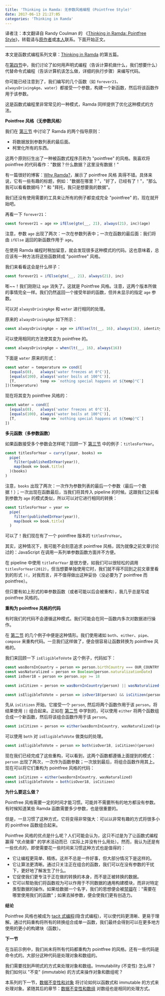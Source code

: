 ```yaml
---
title: 'Thinking in Ramda: 无参数风格编程 (Pointfree Style)'
date: 2017-06-13 21:27:05
categories: 'Thinking in Ramda'
---
```


译者注：本文翻译自 Randy Coulman 的 《[Thinking in Ramda: Pointfree Style](http://randycoulman.com/blog/2016/06/21/thinking-in-ramda-pointfree-style/)》，转载请与[原作者](https://github.com/randycoulman)或[本人](https://github.com/adispring)联系。下面开始正文。

---

本文是函数式编程系列文章：[Thinking in Ramda](https://adispring.coding.me/categories/Thinking-in-Ramda/) 的第五篇。

在[第四节](https://adispring.coding.me/2017/06/11/Thinking-in-Ramda-Declarative-Programming/)中，我们讨论了如何用声明式编程（告诉计算机做什么，我们想要什么）代替命令式编程（告诉计算机该怎么做，详细的执行步骤）来编写代码。

你可能已经注意到了，我们编写的几个函数（如 `forever21`、`alwaysDrivingAge`、`water`）都接受一个参数，构建一个新函数，然后将该函数作用于该参数。

这是函数式编程里非常常见的一种模式，Ramda 同样提供了优化这种模式的方法。

**Pointfree 风格（无参数风格）**

我们在 [第三节](https://adispring.coding.me/2017/06/11/Thinking-in-Ramda-Partial-Application/) 中讨论了 Ramda 的两个指导原则：

* 将数据放到参数列表的最后面。
* 柯里化所有的东西。

这两个原则衍生出了一种被函数式程序员称为 "pointfree" 的风格。我喜欢将 pointfree 的代码看作："数据？什么数据？这里没有数据！"

有一篇很好的博客：[Why Ramda?](http://fr.umio.us/why-ramda/)，展示了 pointfree 风格 真得不错。具体来说，它有一些有趣的标题，例如："数据在哪里？"，"好了，已经有了！"，"那么我可以看看数据吗？" 和 "拜托，我只是想要我的数据"。

我们还没有使用需要的工具来让所有的例子都变成完全 "pointfree" 的，现在就开始吧。

再看一下 `forever21`：

```js
const forever21 = age => ifElse(gte(__, 21), always(21), inc)(age)
```

注意，参数 `age` 出现了两次：一次在参数列表中；一次在函数的最后面：我们将由 `ifElse` 返回的新函数作用于 `age`。

在使用 Ramda 编程时稍加留意，就会发现很多这种模式的代码。这也意味着，总应该有一种方法将这些函数转成 "pointfree" 风格。

我们来看看这会是什么样子：

```js
const forever21 = ifElse(gte(__, 21), always(21), inc)
```

嘭~~！我们刚刚让 `age` 消失了。这就是 Pointfree 风格。注意，这两个版本所做的事情完全一样。我们仍然返回一个接受年龄的函数，但并未显示的指定 `age` 参数。

可以对 `alwaysDrivingAge` 和 `water` 进行相同的处理。

原来的 `alwaysDrivingAge` 如下所示：

```js
const alwaysDrivingAge = age => ifElse(lt(__, 16), always(16), identity)(age)
```

可以使用相同的方法使其变为 pointfree 的。

```js
const alwaysDrivingAge = when(lt(__, 16), always(16))
```

下面是 `water` 原来的形式：

```js
const water = temperature => cond([
  [equals(0),   always('water freezes at 0°C')],
  [equals(100), always('water boils at 100°C')],
  [T,           temp => `nothing special happens at ${temp}°C`]
])(temperature)
```

现在将其变为 pointfree 风格的：

```js
const water = cond([
  [equals(0),   always('water freezes at 0°C')],
  [equals(100), always('water boils at 100°C')],
  [T,           temp => `nothing special happens at ${temp}°C`]
])
```

**多元函数（多参数函数）**

如果函数接受多个参数会怎样呢？回顾一下 [第三节](https://adispring.coding.me/2017/06/11/Thinking-in-Ramda-Partial-Application/) 中的例子：`titlesForYear`。

```js
const titlesForYear = curry((year, books) =>
  pipe(
    filter(publishedInYear(year)),
    map(book => book.title)
  )(books)
)
```

注意，`books` 出现了两次：一次作为参数列表的最后一个参数（最后一个数据！）；一次出现在函数最后，当我们将其传入 pipeline 的时候。这跟我们之前看到参数为 `age` 的模式类似，所以可以对它进行相同的转换：

```js
const titlesForYear = year =>
  pipe(
    filter(publishedInYear(year)),
    map(book => book.title)
  )
```

可以了！我们现在有了一个 pointfree 版本的 `titlesFroYear`。

其实，这种情况下，我可能不会刻意追求 pointfree 风格，因为就像之前文章讨论过的：JavaScript 在调用一系列单参数函数方面并不方便。

在 pipeline 中使用 `titleForYear` 是很方便，如我们可以很轻松的调用 `titlesForYear(2012)`，但当想要单独使用它时，我们就不得不回到之前文章里看到的形式 `)(`，对我而言，并不值得做出这种妥协（没必要为了 pointfree 而 pointfree）。

但只要有如上形式的单参数函数（或者可能以后会被重构），我几乎总是写成 pointfree 风格的。

**重构为 pointfree 风格的代码**

有时我们的代码不会遵循这种模式。我们可能会在同一函数内多次对数据进行操作。

在 [第二节](https://adispring.coding.me/2017/06/10/Thinking-in-Ramda-Combining-Functions/) 的几个例子中便是这种情形。我们使用诸如 `both`、`either`、`pipe`、`compose` 来重构代码。一旦我们这样做了，便会很容易让函数转换为 pointfree 风格的。

我们来回顾一下 `isEligibleToVote` 这个例子，代码如下：

```js
const wasBornInCountry = person => person.birthCountry === OUR_COUNTRY
const wasNaturalized = person => Boolean(person.naturalizationDate)
const isOver18 = person => person.age >= 18
 
const isCitizen = person => wasBornInCountry(person) || wasNaturalized(person)
 
const isEligibleToVote = person => isOver18(person) && isCitizen(person)
```

先从 `isCitizen` 开始。它接受一个 `person`, 然后将两个函数作用于该 `person`，将结果使用 `||` 组合起来。正如在 [第二节](https://adispring.coding.me/2017/06/10/Thinking-in-Ramda-Combining-Functions/) 中学到的，可以使用 `either` 将两个函数组合成一个新函数，然后将该组合函数作用于该 `person`。

```js
const isCitizen = person => either(wasBornInCountry, wasNaturalized)(person)
```

可以使用 `both` 对 `isEligibleToVote` 做类似的处理。

```js
const isEligibleToVote = person => both(isOver18, isCitizen)(person)
```

现在我们已经完成了这些重构，可以看到，这两个函数都遵循上面提到的模式：`person` 出现了两次，一次作为函数参数；一次放到最后，将组合函数作用其上。现在可以将它们重构为 pointfree 风格的代码：

```js
const isCitizen = either(wasBornInCountry, wasNaturalized)
const isEligibleToVote = both(isOver18, isCitizen)
```

**为什么要这么做？**

Pointfree 风格需要一定的时间才能习惯。可能并不需要所有的地方都没有参数。有时候知道某些 Ramda 函数需要多少参数，也是很重要的。

但是，一旦习惯了这种方式，它将变得非常强大：可以以非常有趣的方式将很多小的 pointfree 函数组合起来。

Pointfree 风格的优点是什么呢？人们可能会认为，这只不过是为了让函数式编程赢得 "优点徽章" 的学术活动而已（实际上并没有什么用处）。然而，我认为还是有一些优点的，即使需要花一些时间来习惯这种方式也是值得的：

* 它让编程更简单、精练。这并不总是一件好事，但大部分情况下是这样的。
* 它让算法更清晰。通过只关注正在组合的函数，我们可以在没有参数的干扰下，更好地了解发生了什么。
* 它促使我们更专注于正在做的转换的本身，而不是正被转换的数据。
* 它可以帮助我们将函数视为可以作用于不同数据的通用构建模块，而非对特定类型数据的操作。如果给数据一个名字，我们的思想便会被[禁锢](https://en.wikipedia.org/wiki/Anchoring)在："需要在哪里使用我们的函数"；如果去掉参数，便会使我们更有创造力。

**结论**

Pointfree 风格也被成为 [tacit 式编程](https://en.wikipedia.org/wiki/Tacit_programming)(隐含式编程)，可以使代码更清晰、更易于理解。通过代码重构将所有的转换组合成单一函数，我们最终会得到可以在更多地方使用的更小的构建块（函数）。

**下一节**

在当前示例中，我们尚未将所有代码都重构为 pointfree 的风格。还有一些代码是命令式的。大部分这种代码是处理对象和数组的。

我们需要找到声明式的方式来处理对象和数组。Immutability (不变性) 怎么样？我们如何以 "不变" (immutable) 的方式来操作对象和数组呢？

本系列的下一节，[数据不变性和对象](https://adispring.coding.me/2017/06/16/Thinking-in-Ramda-Immutability-and-Objects/) 将讨论如何以函数式和 immutable 的方式来处理对象。紧随其后的章节：[数据不变性和数组](https://adispring.coding.me/2017/06/17/Thinking-in-Ramda-Immutability-and-Arrays/) 对数组也是相同的处理方式。
